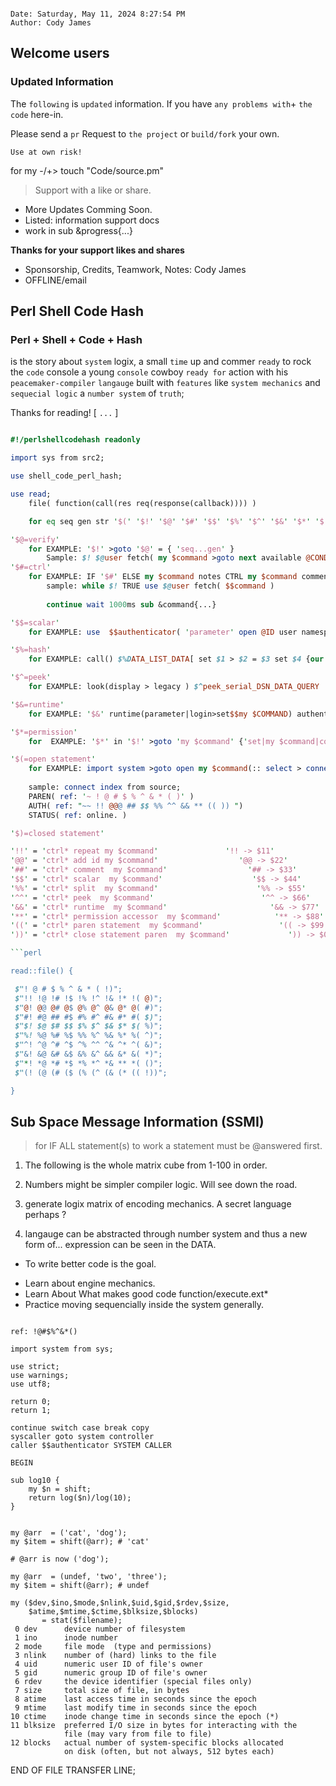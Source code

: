 ```

Date: Saturday, May 11, 2024 8:27:54 PM
Author: Cody James

```

## Welcome users 
### Updated Information

The `following` is `updated` information. 
If you have `any problems with`+ `the code` here-in. 

Please send a `pr` Request to `the project` or `build/fork` your own. 

`Use at own risk!`

for my -/+> touch "Code/source.pm"

> Support with a like or share.

+ More Updates Comming Soon.
+ Listed: information support docs
+ work in sub &progress{...}

**Thanks for your support likes and shares**

- Sponsorship, Credits, Teamwork, Notes: Cody James
- OFFLINE/email


##  Perl Shell Code Hash
### Perl + Shell + Code + Hash

is the story about `system` logix,
a small `time` up and commer `ready` to rock the `code` console
a young `console` cowboy `ready for` action with his `peacemaker-compiler`
`langauge` built with `features` like `system mechanics` and `sequecial logic`
a `number system` of `truth`;


Thanks for reading! [ `...` ]

```perl

#!/perlshellcodehash readonly

import sys from src2;

use shell_code_perl_hash;

use read;
    file( function(call(res req(response(callback)))) )

    for eq seq gen str '$(' '$!' '$@' '$#' '$$' '$%' '$^' '$&' '$*' '$(' '$)';

'$@=verify'
    for EXAMPLE: '$!' >goto '$@' = { 'seq...gen' }
        Sample: $! $@user fetch( my $command >goto next available @CONDITIONAL; )
'$#=ctrl'
    for EXAMPLE: IF '$#' ELSE my $command notes CTRL my $command comments
        sample: while $! TRUE use $@user fetch( $$command )
        
        continue wait 1000ms sub &command{...}

'$$=scalar'
    for EXAMPLE: use  $$authenticator( 'parameter' open @ID user namespace )

'$%=hash'
    for EXAMPLE: call() $%DATA_LIST_DATA[ set $1 > $2 = $3 set $4 {our $command|test|confirm >> controller }]

'$^=peek'
    for EXAMPLE: look(display > legacy ) $^peek_serial_DSN_DATA_QUERY

'$&=runtime'
    for EXAMPLE: '$&' runtime(parameter|login>set$$my $COMMAND) authenticator('$&' >goto my $command )

'$*=permission'
    for  EXAMPLE: '$*' in '$!' >goto 'my $command' {'set|my $command|code'}

'$(=open statement'
    for EXAMPLE: import system >goto open my $command(:: select > connect index|source>confirm??) 
    
    sample: connect index from source;
    PAREN( ref: '~ ! @ # $ % ^ & * ( )' )
    AUTH( ref: "~~ !! @@@ ## $$ %% ^^ && ** (( )) ")
    STATUS( ref: online. )

'$)=closed statement'

'!!' = 'ctrl* repeat my $command'               '!! -> $11'
'@@' = 'ctrl* add id my $command'                  '@@ -> $22'
'##' = 'ctrl* comment  my $command'                  '## -> $33'
'$$' = 'ctrl* scalar  my $command'                    '$$ -> $44'
'%%' = 'ctrl* split  my $command'                      '%% -> $55'
'^^' = 'ctrl* peek  my $command'                        '^^ -> $66'
'&&' = 'ctrl* runtime  my $command'                       '&& -> $77'
'**' = 'ctrl* permission accessor  my $command'            '** -> $88'
'((' = 'ctrl* paren statement  my $command'                 '(( -> $99'
'))' = 'ctrl* close statement paren  my $command'             ')) -> $00'

```perl

read::file() {

 $"! @ # $ % ^ & * ( !)";
 $"!! !@ !# !$ !% !^ !& !* !( @)";
 $"@! @@ @# @$ @% @^ @& @* @( #)";
 $"#! #@ ## #$ #% #^ #& #* #( $)";
 $"$! $@ $# $$ $% $^ $& $* $( %)";
 $"%! %@ %# %$ %% %^ %& %* %( ^)";
 $"^! ^@ ^# ^$ ^% ^^ ^& ^* ^( &)";
 $"&! &@ &# &$ &% &^ && &* &( *)";
 $"*! *@ *# *$ *% *^ *& ** *( ()";
 $"(! (@ (# ($ (% (^ (& (* (( !))";

}

```

## Sub Space Message Information (SSMI)

>  for IF ALL statement(s) to work a statement must be @answered first.

1. The following is the whole matrix cube from 1-100 in order.

2. Numbers might be simpler compiler logic. Will see down the road.

3. generate logix matrix of encoding mechanics. A secret language perhaps ?

4. langauge can be abstracted through number system and thus a new form of...
    expression can be seen in the DATA.

+ To write better code is the goal.
- Learn about engine mechanics.
- Learn About What makes good code function/execute.ext*
- Practice moving sequencially inside the system generally.
```perlshellcodehash

ref: !@#$%^&*()

import system from sys;

use strict;
use warnings;
use utf8;

return 0;
return 1;

continue switch case break copy
syscaller goto system controller
caller $$authenticator SYSTEM CALLER

BEGIN

sub log10 {
    my $n = shift;
    return log($n)/log(10);
}


my @arr  = ('cat', 'dog');
my $item = shift(@arr); # 'cat'

# @arr is now ('dog');

my @arr  = (undef, 'two', 'three');
my $item = shift(@arr); # undef

my ($dev,$ino,$mode,$nlink,$uid,$gid,$rdev,$size,
    $atime,$mtime,$ctime,$blksize,$blocks)
       = stat($filename);
 0 dev      device number of filesystem
 1 ino      inode number
 2 mode     file mode  (type and permissions)
 3 nlink    number of (hard) links to the file
 4 uid      numeric user ID of file's owner
 5 gid      numeric group ID of file's owner
 6 rdev     the device identifier (special files only)
 7 size     total size of file, in bytes
 8 atime    last access time in seconds since the epoch
 9 mtime    last modify time in seconds since the epoch
10 ctime    inode change time in seconds since the epoch (*)
11 blksize  preferred I/O size in bytes for interacting with the
            file (may vary from file to file)
12 blocks   actual number of system-specific blocks allocated
            on disk (often, but not always, 512 bytes each)
```
END OF FILE TRANSFER LINE;
